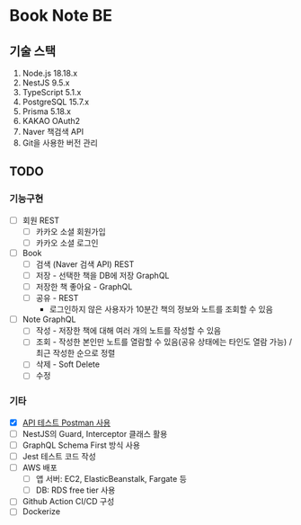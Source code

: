 # Book Note BE

## 기술 스택

1. Node.js 18.18.x
2. NestJS 9.5.x
3. TypeScript 5.1.x
4. PostgreSQL 15.7.x
5. Prisma 5.18.x
6. KAKAO OAuth2
7. Naver 책검색 API
8. Git을 사용한 버전 관리

## TODO

### 기능구현

- [ ] 회원 REST
  - [ ] 카카오 소셜 회원가입
  - [ ] 카카오 소셜 로그인
- [ ] Book
  - [ ] 검색 (Naver 검색 API) REST
  - [ ] 저장 - 선택한 책을 DB에 저장 GraphQL
  - [ ] 저장한 책 좋아요 - GraphQL
  - [ ] 공유 - REST
    - 로그인하지 않은 사용자가 10분간 책의 정보와 노트를 조회할 수 있음
- [ ] Note GraphQL
  - [ ] 작성 - 저장한 책에 대해 여러 개의 노트를 작성할 수 있음
  - [ ] 조회 - 작성한 본인만 노트를 열람할 수 있음(공유 상태에는 타인도 열람 가능) / 최근 작성한 순으로 정렬
  - [ ] 삭제 - Soft Delete
  - [ ] 수정

### 기타

- [x] [API 테스트 Postman 사용](https://www.postman.com/lunar-crescent-491034/book-note/collection/xitymnj/api-documentation)
- [ ] NestJS의 Guard, Interceptor 클래스 활용
- [ ] GraphQL Schema First 방식 사용
- [ ] Jest 테스트 코드 작성
- [ ] AWS 배포
  - [ ] 앱 서버: EC2, ElasticBeanstalk, Fargate 등
  - [ ] DB: RDS free tier 사용
- [ ] Github Action CI/CD 구성
- [ ] Dockerize
